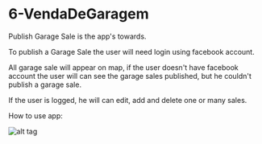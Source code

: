 # 6-VendaDeGaragem

Publish Garage Sale is the app's towards.

To publish a Garage Sale the user will need login using facebook account.

All garage sale will appear on map, if the user doesn't have facebook account the user will can see the garage sales published, but he couldn't publish a garage sale.

If the user is logged, he will can edit, add and delete one or many sales.

How to use app:

![alt tag](https://drive.google.com/file/d/0B8sRyb23ajYnbkpIUEdtdzBsTUU/view?usp=sharing)




